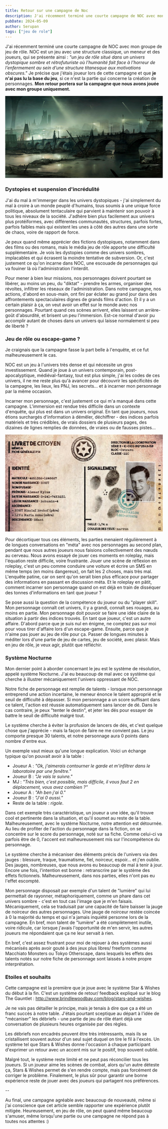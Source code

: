 ```yaml
---
title: Retour sur une campagne de Noc
description: J'ai récemment terminé une courte campagne de NOC avec mon groupe de jeu de rôle. NOC est un jeu avec...
pubDate: 2024-05-09
author: Serupan
tags: ["jeu de role"]
---
```


J'ai récemment terminé une courte campagne de NOC avec mon groupe de jeu de rôle. NOC est un jeu avec une structure classique, un meneur et des joueurs, qui se présente ainsi : *"un jeu de rôle situé dans un univers dystopique sombre et rétrofuturiste où l’humanité fait face à l’horreur de l’enfermement au sein d’une structure titanesque aux motivations obscures."* Je précise que j'étais joueur lors de cette campagne et que **je n'ai pas lu la base du jeu**, si ce n'est la partie qui concerne la création de personnages. **Mon retour portera sur la campagne que nous avons jouée avec mon groupe uniquement.** 

![](../../images/posts/retour-sur-une-campagne-de-noc-02.jpg)
### Dystopies et suspension d'incrédulité
J'ai du mal à m'immerger dans les univers dystopiques - j'ai simplement du mal à croire à un monde peuplé d'humains, tous soumis à une unique force politique, absolument tentaculaire qui parvient à maintenir son pouvoir à tous les niveaux de la société. J'adhère bien plus facilement aux univers plus protéiformes, avec différentes communautés, structures, parfois fortes, parfois faibles mais qui existent les unes à côté des autres dans une sorte de chaos, voire de rapport de force. 

Je peux quand même apprécier des fictions dystopiques, notamment dans des films ou des romans, mais le média jeu de rôle apporte une difficulté supplémentaire. Je vois les dystopies comme des univers sombres, implacables et qui écrasent la moindre tentative de subversion. Or, c'est justement ce qu'on incarne dans NOC, une escouade de personnages qui va fouiner là où l'administration l'interdit. 

Pour mener à bien leur missions, nos personnages doivent pourtant se libérer, au moins un peu, du "diktat" - prendre les armes, organiser des révoltes, infiltrer les réseaux de l'administration. Dans notre campagne, nos actions, d'abord en sous-main, ont fini par éclater au grand jour dans des affrontements spectaculaires dignes de grands films d'action. Et il y a un certain plaisir à ça, on veut avoir un effet sur le monde avec nos personnages. Pourtant quand ces scènes arrivent, elles laissent un arrière-goût d'absurdité, et brisent un peu l'immersion. Est-ce normal d'avoir pu accomplir autant de choses dans un univers qui laisse normalement si peu de liberté ?
### Jeu de rôle ou escape-game ?

Je craignais que la campagne fasse la part belle à l'enquête, et ce fut malheureusement le cas. 

NOC est un jeu à l'univers très dense et qui nécessite un gros investissement. Quand je joue à un univers contemporain, post-apocalyptique, médiéval-fantasy, tout est plus simple, j'ai les codes de ces univers, il ne me reste plus qu'à avancer pour découvrir les spécificités de la campagne, les lieux, les PNJ, les secrets… et à incarner mon personnage par la même occasion. 

Incarner mon personnage, c'est justement ce qui m'a manqué dans cette campagne. L'immersion est rendue très difficile dans un contexte d'enquête, qui plus est dans un univers original. En tant que joueurs, nous étions surchargés d'information à démêler, déchiffrer - des indices parfois matériels et très crédibles, de vrais dossiers de plusieurs pages, des dizaines de lignes remplies de données, de vraies ou de fausses pistes… 

![](../../images/posts/retour-sur-une-campagne-de-noc-01.jpg)

Pour décortiquer tous ces éléments, les parties menaient régulièrement à de longues conversations en "méta" avec nos personnages au second plan, pendant que nous autres joueurs nous faisions collectivement des nœuds au cerveau. Nous avons essayé de jouer ces moments en roleplay, mais l'équation reste difficile, voire frustrante. Jouer une scène de réflexion en roleplay, c'est un peu comme conduire une voiture et écrire un SMS en même temps (en moins dangereux), on fait les 2 choses, mais très mal. L'enquête patine, car on sent qu'on serait bien plus efficace pour partager des informations en passant en discussion méta. Et le roleplay en pâtit, comment incarner son personnage quand on est déjà en train de disséquer des tonnes d'informations en tant que joueur ? 

Se pose aussi la question de la compétence du joueur ou du "player skill". Mon personnage connaît cet univers, il y a grandi, connaît ses rouages, au moins en partie. Mon personnage doit pouvoir se faire une idée claire de la situation à partir des indices trouvés. En tant que joueur, c'est un autre affaire. D'abord parce que je suis nul en énigme, ne comptez pas sur moi pour vous tirer d'affaire lors d'un escape-game. Ensuite, parce que je n'aime pas jouer au jeu de rôle pour ça. Passer de longues minutes à méditer lors d'une partie de jeu de cartes, jeu de société, avec plaisir. Mais en jeu de rôle, je veux agir, plutôt que réfléchir.
### Système Nocturne

Mon dernier point à aborder concernant le jeu est le système de résolution, appelé système Nocturne. J'ai eu beaucoup de mal avec ce système qui cherche à illustrer mécaniquement l'univers oppressant de NOC. 

Notre fiche de personnage est remplie de talents - lorsque mon personnage entreprend une action incertaine, le meneur énonce le talent approprié et le seuil de difficulté à dépasser. Si mon personnage a un score suffisant dans ce talent, l'action est réussie automatiquement sans lancer de dé. Dans le cas contraire, je peux "tenter le destin", et jeter les dés pour essayer de battre le seuil de difficulté malgré tout. 

 Le système cherche à éviter la profusion de lancers de dés, et c'est quelque chose que j'apprécie - mais la façon de faire ne me convient pas. Le jeu comporte presque 30 talents, et notre personnage aura 0 points dans nombre d'entre eux. 

Un exemple vaut mieux qu'une longue explication. Voici un échange typique qu'on pouvait avoir à la table : 

- Joueur A : *"Ok, j'aimerais contourner le garde et m'infiltrer dans le laboratoire par une fenêtre."*
- Joueur B : *"Je vais le suivre."*
- MJ : *"Très bien, c'est possible, mais difficile, il vous faut 2 en déplacement, vous avez combien ?"*
- Joueur A : *"Ah ben j'ai 0."*
- Joueur B : *"J'ai 0 aussi."*
- Reste de la table : *rigole*.

Dans cet exemple très caractéristique, un joueur a une idée, qu'il trouve cool et pertinente dans la situation, et qu'il soumet au reste de la table. Malheureusement, avec le système Nocturne, notre attention est détournée. Au lieu de profiter de l'action du personnage dans la fiction, on se concentre sur le score du personnage, noté sur sa fiche. Comme celui-ci va parfois être de 0, l'accent est malheureusement mis sur l'incompétence du personnage. 

Le système cherche à mécaniser des éléments précis de l'univers via des jauges : blessure, traque, traumatisme, fiel, noirceur, espoir… et j'en oublie. Des jauges, nombreuses, que nous avons eu beaucoup de mal à tenir à jour. Encore une fois, l'intention est bonne : retranscrire par le système des effets fictionnels. Malheureusement, dans nos parties, elles n'ont pas eu l'effet escompté.

Mon personnage disposait par exemple d'un talent de "lumière" qui lui permettait de rayonner, métaphoriquement, comme un phare dans cet univers sombre - c'est en tout cas l'image que je m'en faisais. Mécaniquement, cela se traduisait par une capacité de faire baisser la jauge de noirceur des autres personnages. Une jauge de noirceur restée coincée à 0 la majorité du temps et qui n'a jamais inquiété personne lors de la campagne. En bref, mon talent de "lumière" a été complètement inutile, voire ridicule, car lorsque j'avais l'opportunité de m'en servir, les autres joueurs me répondaient que ça ne leur servait à rien.

En bref, c'est assez frustrant pour moi de rejouer à des systèmes aussi mécanisés après avoir gouté à des jeux plus libres/ freeform comme Macchiato Monsters ou Tokyo Otherscape, dans lesquels les effets des talents notés sur notre fiche de personnage sont laissés à notre propre interprétation.

### Etoiles et souhaits

Cette campagne est la première que je joue avec le système Star & Wishes du début à la fin. C'est un système de retour/ feedback expliqué sur le blog The Gauntlet : http://www.brindlewoodbay.com/blog/stars-and-wishes. 

Je ne vais pas détailler le principe, mais je tenais à dire que ça a été un franc succès à notre table. J'étais pourtant sceptique au départ à l'idée de "mécaniser" les débriefs - une partie de jeu de rôle étant déjà une conversation de plusieurs heures organisée par des règles. 

Les débriefs non encadrés peuvent être très intéressants, mais ils se cristallisent souvent autour d'un seul sujet duquel on tire le fil à l'excès. Un système tel que Stars & Wishes donne l'occasion à chaque participant d'exprimer un retour avec un accent mis sur le positif, trop souvent oublié.

Malgré tout, le système reste limité et ne peut pas réconcilier tous les joueurs. Si un joueur aime les scènes de combat, alors qu'un autre déteste ça, Stars & Wishes permet de s'en rendre compte, mais pas forcément de corriger le problème. Finalement, le plus sûr pour garantir une bonne expérience reste de jouer avec des joueurs qui partagent nos préférences. 

--

Au final, une campagne agréable avec beaucoup de nouveauté, même si j'ai conscience que cet article semble rapporter une expérience plutôt mitigée. Heureusement, en jeu de rôle, on peut quand même beaucoup s'amuser, même lorsqu'une partie ou une campagne ne répond pas à toutes nos attentes :) 